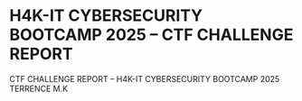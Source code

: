 # H4K-IT CYBERSECURITY BOOTCAMP 2025 – CTF CHALLENGE REPORT

CTF CHALLENGE REPORT – H4K-IT CYBERSECURITY BOOTCAMP 2025
TERRENCE M.K
